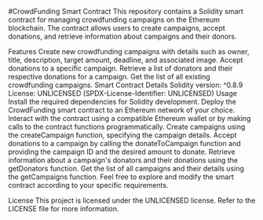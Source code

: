 #CrowdFunding Smart Contract
This repository contains a Solidity smart contract for managing crowdfunding campaigns on the Ethereum blockchain. The contract allows users to create campaigns, accept donations, and retrieve information about campaigns and their donors.

Features
Create new crowdfunding campaigns with details such as owner, title, description, target amount, deadline, and associated image.
Accept donations to a specific campaign.
Retrieve a list of donators and their respective donations for a campaign.
Get the list of all existing crowdfunding campaigns.
Smart Contract Details
Solidity version: ^0.8.9
License: UNLICENSED (SPDX-License-Identifier: UNLICENSED)
Usage
Install the required dependencies for Solidity development.
Deploy the CrowdFunding smart contract to an Ethereum network of your choice.
Interact with the contract using a compatible Ethereum wallet or by making calls to the contract functions programmatically.
Create campaigns using the createCampaign function, specifying the campaign details.
Accept donations to a campaign by calling the donateToCampaign function and providing the campaign ID and the desired amount to donate.
Retrieve information about a campaign's donators and their donations using the getDonators function.
Get the list of all campaigns and their details using the getCampaigns function.
Feel free to explore and modify the smart contract according to your specific requirements.

License
This project is licensed under the UNLICENSED license. Refer to the LICENSE file for more information.
